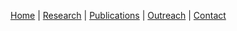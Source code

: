 [Home](/index) | [Research](/research) | [Publications](/publications) |  [Outreach](/outreach) |  [Contact](/contact)

